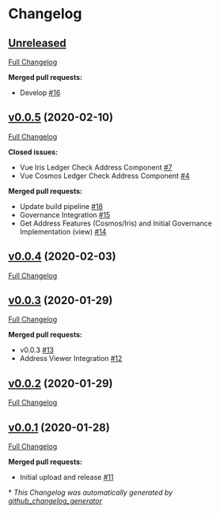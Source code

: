 # Changelog

## [Unreleased](https://github.com/Polymarket/vue-components/tree/HEAD)

[Full Changelog](https://github.com/Polymarket/vue-components/compare/v0.0.5...HEAD)

**Merged pull requests:**

- Develop [\#16](https://github.com/Polymarket/vue-components/pull/16)

## [v0.0.5](https://github.com/Polymarket/vue-components/tree/v0.0.5) (2020-02-10)

[Full Changelog](https://github.com/Polymarket/vue-components/compare/v0.0.4...v0.0.5)

**Closed issues:**

- Vue Iris Ledger Check Address Component [\#7](https://github.com/Polymarket/vue-components/issues/7)
- Vue Cosmos Ledger Check Address Component [\#4](https://github.com/Polymarket/vue-components/issues/4)

**Merged pull requests:**

- Update build pipeline [\#18](https://github.com/Polymarket/vue-components/pull/18)
- Governance Integration [\#15](https://github.com/Polymarket/vue-components/pull/15)
- Get Address Features \(Cosmos/Iris\) and Initial Governance Implementation \(view\) [\#14](https://github.com/Polymarket/vue-components/pull/14)

## [v0.0.4](https://github.com/Polymarket/vue-components/tree/v0.0.4) (2020-02-03)

[Full Changelog](https://github.com/Polymarket/vue-components/compare/v0.0.3...v0.0.4)

## [v0.0.3](https://github.com/Polymarket/vue-components/tree/v0.0.3) (2020-01-29)

[Full Changelog](https://github.com/Polymarket/vue-components/compare/v0.0.2...v0.0.3)

**Merged pull requests:**

- v0.0.3 [\#13](https://github.com/Polymarket/vue-components/pull/13)
- Address Viewer Integration [\#12](https://github.com/Polymarket/vue-components/pull/12)

## [v0.0.2](https://github.com/Polymarket/vue-components/tree/v0.0.2) (2020-01-29)

[Full Changelog](https://github.com/Polymarket/vue-components/compare/v0.0.1...v0.0.2)

## [v0.0.1](https://github.com/Polymarket/vue-components/tree/v0.0.1) (2020-01-28)

[Full Changelog](https://github.com/Polymarket/vue-components/compare/614e2626e93defc34edd51ad1c95db01c57d016f...v0.0.1)

**Merged pull requests:**

- Initial upload and release [\#11](https://github.com/Polymarket/vue-components/pull/11)



\* *This Changelog was automatically generated by [github_changelog_generator](https://github.com/github-changelog-generator/github-changelog-generator)*
